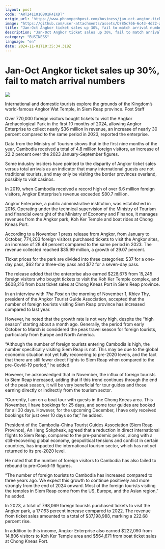 ```yaml
---
layout: post
code: "ART2411010801R4IKDT"
origin_url: "https://www.phnompenhpost.com/business/jan-oct-angkor-ticket-sales-up-30-fail-to-match-arrival-numbers"
image: "https://github.com/user-attachments/assets/b785c766-6c43-4d22-a3b2-aa0192147528"
title: "Jan-Oct Angkor ticket sales up 30%, fail to match arrival numbers"
description: "​​Jan-Oct Angkor ticket sales up 30%, fail to match arrival numbers​"
category: "BUSINESS"
language: "en"
date: 2024-11-01T10:35:34.318Z
---
```


# Jan-Oct Angkor ticket sales up 30%, fail to match arrival numbers

![](https://github.com/user-attachments/assets/73caa198-1e24-4bd2-ae53-9ff9ab12e99a)

International and domestic tourists explore the grounds of the Kingdom’s world-famous Angkor Wat Temple, in Siem Reap province. Post Staff

Over 770,000 foreign visitors bought tickets to visit the Angkor Archaeological Park in the first 10 months of 2024, allowing Angkor Enterprise to collect nearly $36 million in revenue, an increase of nearly 30 percent compared to the same period in 2023, reported the enterprise.

Data from the Ministry of Tourism shows that in the first nine months of the year, Cambodia received a total of 4.8 million foreign visitors, an increase of 22.2 percent over the 2023 January-September figures. 

Some industry insiders have pointed to the disparity of Angkor ticket sales versus total arrivals as an indicator that many international guests are not traditional tourists, and may only be visiting the border provinces overland, possibly to visit casinos.

In 2019, when Cambodia received a record high of over 6.6 million foreign visitors, Angkor Enterprise’s revenue exceeded $80.7 million.

Angkor Enterprise, a public administrative institution, was established in 2016. Operating under the technical supervision of the Ministry of Tourism and financial oversight of the Ministry of Economy and Finance, it manages revenues from the Angkor park, Koh Ker Temple and boat rides at Chong Kneas Port. 

According to a November 1 press release from Angkor, from January to October, 774,203 foreign visitors purchased tickets to visit the Angkor sites, an increase of 28.48 percent compared to the same period in 2023. The revenue collected reached $35.99 million, a growth of 29.07 percent.

Ticket prices for the park are divided into three categories: $37 for a one-day pass, $62 for a three-day pass and $72 for a seven-day pass.

The release added that the enterprise also earned $228,675 from 15,245 foreign visitors who bought tickets to visit the Koh Ker Temple complex, and $608,216 from boat ticket sales at Chong Kneas Port in Siem Reap province.

In an interview with _The Post_ on the morning of November 1, Khiev Thy, president of the Angkor Tourist Guide Association, accepted that the number of foreign tourists visiting Siem Reap province has increased compared to last year. 

However, he noted that the growth rate is not very high, despite the “high season” starting about a month ago. Generally, the period from early October to March is considered the peak travel season for foreign tourists, particularly from Europe and North America.

“Although the number of foreign tourists entering Cambodia is high, the number specifically visiting Siem Reap is not. This may be due to the global economic situation not yet fully recovering to pre-2020 levels, and the fact that there are still fewer direct flights to Siem Reap when compared to the pre-Covid-19 period,” he added.

However, he acknowledged that in November, the influx of foreign tourists to Siem Reap increased, adding that if this trend continues through the end of the peak season, it will be very beneficial for tour guides and those earning directly or indirectly from the tourism sector.

“Currently, I am on a boat tour with guests in the Chong Kneas area. This November, I have bookings for 25 days, and some tour guides are booked for all 30 days. However, for the upcoming December, I have only received bookings for just over 10 days so far,” he added.

President of the Cambodia-China Tourist Guides Association (Siem Reap Province), An Heng Sokpheak, agreed that a reduction in direct international flights to Siem Reap, compared to the pre-pandemic period, along with a still-recovering global economy, geopolitical tensions and conflict in certain countries, has impacted the international tourism sector, which has not yet returned to its pre-2020 level.

He noted that the number of foreign visitors to Cambodia has also failed to rebound to pre-Covid-19 figures.

“The number of foreign tourists to Cambodia has increased compared to three years ago. We expect this growth to continue positively and more strongly from the end of 2024 onward. Most of the foreign tourists visiting the temples in Siem Reap come from the US, Europe, and the Asian region,” he added.

In 2023, a total of 798,069 foreign tourists purchased tickets to visit the Angkor park, a 177.63 percent increase compared to 2022. The revenue from ticket sales amounted to a total of $37,198,988, marking a 222.68 percent rise.

In addition to this income, Angkor Enterprise also earned $222,090 from 14,806 visitors to Koh Ker Temple area and $564,671 from boat ticket sales at Chong Kneas Port.